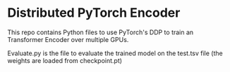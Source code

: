# Distributed PyTorch Encoder

This repo contains Python files to use PyTorch's DDP to train an Transformer Encoder over multiple GPUs.

Evaluate.py is the file to evaluate the trained model on the test.tsv file (the weights are loaded from checkpoint.pt)



